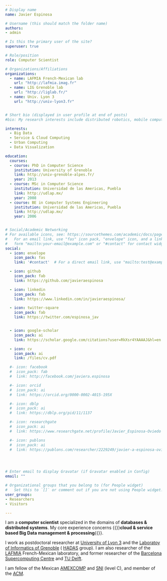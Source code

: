 ```yaml
---
# Display name
name: Javier Espinosa

# Username (this should match the folder name)
authors:
- admin

# Is this the primary user of the site?
superuser: true

# Role/position
role: Computer Scientist

# Organizations/Affiliations
organizations:
  - name: LAFMIA French-Mexican lab
    url: "http://lafmia.imag.fr"
  - name: LIG Grenoble lab
    url: "http://liglab.fr/"
  - name: Univ. Lyon 3
    url: "http://univ-lyon3.fr"


# Short bio (displayed in user profile at end of posts)
#bio: My research interests include distributed robotics, mobile computing and programmable matter.

interests:
  - Big Data
  - Service & Cloud Computing
  - Urban Computing
  - Data Visualization

education:
  courses:
  - course: PhD in Computer Science
    institution: University of Grenoble
    link: http://univ-grenoble-alpes.fr/
    year: 2013
  - course: MSc in Computer Science
    institution: Universidad de las Americas, Puebla
    link: http://udlap.mx/
    year: 2008
  - course: BE in Computer Systems Engineering
    institution: Universidad de las Americas, Puebla
    link: http://udlap.mx/
    year: 2006


# Social/Academic Networking
# For available icons, see: https://sourcethemes.com/academic/docs/page-builder/#icons
#   For an email link, use "fas" icon pack, "envelope" icon, and a link in the
#   form "mailto:your-email@example.com" or "#contact" for contact widget.
social:
  - icon: envelope
    icon_pack: fas
    link: '#contact'  # For a direct email link, use "mailto:test@example.org".

  - icon: github
    icon_pack: fab
    link: https://github.com/javieraespinosa

  - icon: linkedin
    icon_pack: fab
    link: https://www.linkedin.com/in/javieraespinosa/

  - icon: twitter-square
    icon_pack: fab
    link: https://twitter.com/espinosa_jav


  - icon: google-scholar
    icon_pack: ai
    link: https://scholar.google.com/citations?user=RkXsr4YAAAAJ&hl=en

  - icon: cv
    icon_pack: ai
    link: /files/cv.pdf

  #- icon: facebook
  #  icon_pack: fab
  #  link: http://facebook.com/javiera.espinosa

  #- icon: orcid
  #  icon_pack: ai
  #  link: https://orcid.org/0000-0002-4015-195X  

  #- icon: dblp
  #  icon_pack: ai
  #  link: https://dblp.org/pid/11/1137

  #- icon: researchgate
  #  icon_pack: ai
  #  link: https://www.researchgate.net/profile/Javier_Espinosa-Oviedo  

  #- icon: publons
  #  icon_pack: ai
  #  link: https://publons.com/researcher/2229249/javier-a-espinosa-oviedo/




# Enter email to display Gravatar (if Gravatar enabled in Config)
email: ""

# Organizational groups that you belong to (for People widget)
#   Set this to `[]` or comment out if you are not using People widget.
user_groups:
- Researchers
- Visitors

---
```


I am a **computer scientist** specialized in the domains of **databases & distributed systems**. My core experience concerns {{<hl>}}**cloud & service based Big Data management & processing**{{</hl>}}.

I work as postdoctoral researcher at [University of Lyon 3](http://univ-lyon3.fr/) and the [Laboratoy of Informatics of Grenoble](http://liglab.fr/en) ( [HADAS](http://hadas.imag.fr/) group). I am also researcher of the [LAFMIA](http://lafmia.imag.fr) French-Mexican laboratory, and former researcher of the [Barcelona Supercomputing Centre](http://bsc.es) and [TU Delft](http://tudelft.nl).

I am fellow of the Mexican [AMEXCOMP](http://amexcomp.org.mx/) and [SNI](https://en.wikipedia.org/wiki/Sistema_Nacional_de_Investigadores) (level C), and member of the [ACM](http://acm.org).
